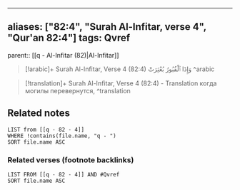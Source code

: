 
---
aliases: ["82:4", "Surah Al-Infitar, verse 4", "Qur'an 82:4"]
tags: Qvref
---

parent:: [[q - Al-Infitar (82)|Al-Infitar]]

> [!arabic]+ Surah Al-Infitar, Verse 4 (82:4)
> <span class="quran-arabic">وَإِذَا ٱلْقُبُورُ بُعْثِرَتْ</span>
^arabic

> [!translation]+ Surah Al-Infitar, Verse 4 (82:4) - Translation
> когда могилы перевернутся,
^translation



## Related notes
```dataview
LIST from [[q - 82 - 4]]
WHERE !contains(file.name, "q - ")
SORT file.name ASC
```

### Related verses (footnote backlinks)
```dataview
LIST FROM [[q - 82 - 4]] AND #Qvref
SORT file.name ASC
```

